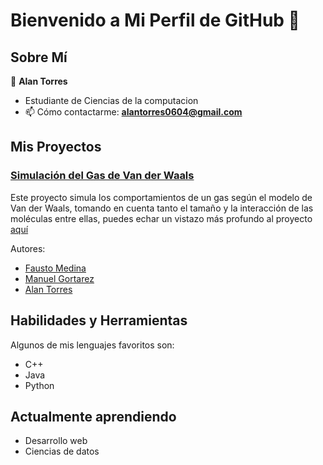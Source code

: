 
# Bienvenido a Mi Perfil de GitHub 👋

## Sobre Mí

👤 **Alan Torres**

- Estudiante de Ciencias de la computacion
- 📫 Cómo contactarme: **alantorres0604@gmail.com**


## Mis Proyectos


### [Simulación del Gas de Van der Waals](https://github.com/Harico04/Simulacion-de-gas-de-Van-der-Waals.git)

Este proyecto simula los comportamientos de un gas según el modelo de Van der Waals, tomando en cuenta tanto el tamaño y la interacción de las moléculas entre ellas, puedes echar un vistazo más profundo al proyecto [aquí](https://github.com/Harico04/Simulacion-de-gas-de-Van-der-Waals.git)

Autores:

- [Fausto Medina](https://github.com/Harico04)
- [Manuel Gortarez](https://github.com/Mgb64)
- [Alan Torres](https://github.com/TumbadoBoy0604/)
## Habilidades y Herramientas

Algunos de mis lenguajes favoritos son:
- C++
- Java
- Python

## Actualmente aprendiendo
- Desarrollo web
- Ciencias de datos


